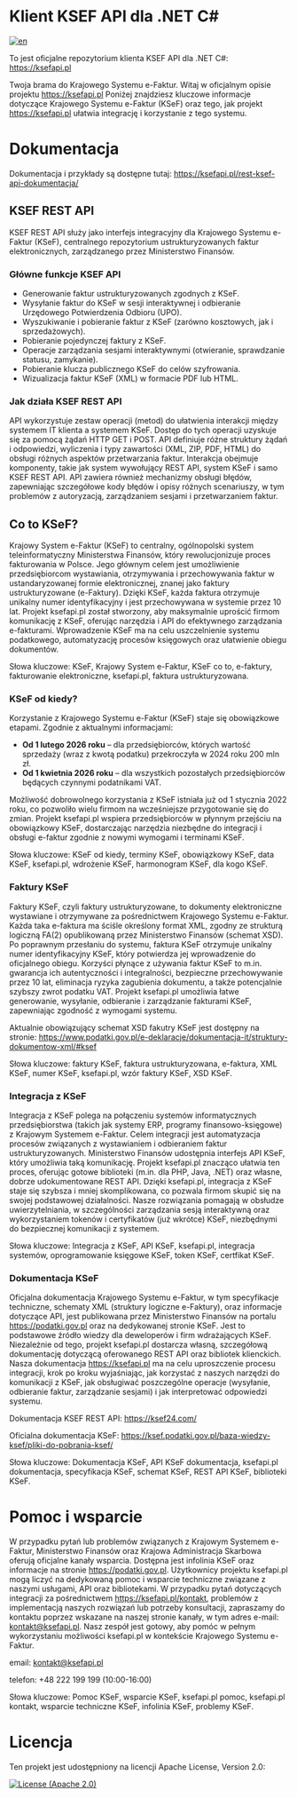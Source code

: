 # Klient KSEF API dla .NET C#

[![en](https://img.shields.io/badge/lang-en-green.svg)](https://github.com/ksefapi/ksefapi-cs-client/blob/main/README.en.md)

To jest oficjalne repozytorium klienta KSEF API dla .NET C#: https://ksefapi.pl

Twoja brama do Krajowego Systemu e-Faktur. Witaj w oficjalnym opisie projektu https://ksefapi.pl Poniżej znajdziesz
kluczowe informacje dotyczące Krajowego Systemu e-Faktur (KSeF) oraz tego, jak projekt https://ksefapi.pl ułatwia
integrację i korzystanie z tego systemu.

# Dokumentacja

Dokumentacja i przykłady są dostępne tutaj: https://ksefapi.pl/rest-ksef-api-dokumentacja/

## KSEF REST API

KSEF REST API służy jako interfejs integracyjny dla Krajowego Systemu e-Faktur (KSeF), centralnego repozytorium
ustrukturyzowanych faktur elektronicznych, zarządzanego przez Ministerstwo Finansów.

### Główne funkcje KSEF API

* Generowanie faktur ustrukturyzowanych zgodnych z KSeF.
* Wysyłanie faktur do KSeF w sesji interaktywnej i odbieranie Urzędowego Potwierdzenia Odbioru (UPO).
* Wyszukiwanie i pobieranie faktur z KSeF (zarówno kosztowych, jak i sprzedażowych).
* Pobieranie pojedynczej faktury z KSeF.
* Operacje zarządzania sesjami interaktywnymi (otwieranie, sprawdzanie statusu, zamykanie).
* Pobieranie klucza publicznego KSeF do celów szyfrowania.
* Wizualizacja faktur KSeF (XML) w formacie PDF lub HTML.

### Jak działa KSEF REST API

API wykorzystuje zestaw operacji (metod) do ułatwienia interakcji między systemem IT klienta a systemem KSeF. Dostęp
do tych operacji uzyskuje się za pomocą żądań HTTP GET i POST. API definiuje różne struktury żądań i odpowiedzi, 
wyliczenia i typy zawartości (XML, ZIP, PDF, HTML) do obsługi różnych aspektów przetwarzania faktur. Interakcja
obejmuje komponenty, takie jak system wywołujący REST API, system KSeF i samo KSEF REST API. API zawiera również
mechanizmy obsługi błędów, zapewniając szczegółowe kody błędów i opisy różnych scenariuszy, w tym problemów
z autoryzacją, zarządzaniem sesjami i przetwarzaniem faktur.

## Co to KSeF?

Krajowy System e-Faktur (KSeF) to centralny, ogólnopolski system teleinformatyczny Ministerstwa Finansów, który
rewolucjonizuje proces fakturowania w Polsce. Jego głównym celem jest umożliwienie przedsiębiorcom wystawiania,
otrzymywania i przechowywania faktur w ustandaryzowanej formie elektronicznej, znanej jako faktury ustrukturyzowane
(e-Faktury). Dzięki KSeF, każda faktura otrzymuje unikalny numer identyfikacyjny i jest przechowywana w systemie przez
10 lat. Projekt ksefapi.pl został stworzony, aby maksymalnie uprościć firmom komunikację z KSeF, oferując narzędzia
i API do efektywnego zarządzania e-fakturami. Wprowadzenie KSeF ma na celu uszczelnienie systemu podatkowego,
automatyzację procesów księgowych oraz ułatwienie obiegu dokumentów.

Słowa kluczowe: KSeF, Krajowy System e-Faktur, KSeF co to, e-faktury, fakturowanie elektroniczne, ksefapi.pl, faktura
ustrukturyzowana.

### KSeF od kiedy?

Korzystanie z Krajowego Systemu e-Faktur (KSeF) staje się obowiązkowe etapami. Zgodnie z aktualnymi informacjami:
* **Od 1 lutego 2026 roku** – dla przedsiębiorców, których wartość sprzedaży (wraz z kwotą podatku) przekroczyła w 2024 roku 200 mln zł.
* **Od 1 kwietnia 2026 roku** – dla wszystkich pozostałych przedsiębiorców będących czynnymi podatnikami VAT.

Możliwość dobrowolnego korzystania z KSeF istniała już od 1 stycznia 2022 roku, co pozwoliło wielu firmom na wcześniejsze
przygotowanie się do zmian. Projekt ksefapi.pl wspiera przedsiębiorców w płynnym przejściu na obowiązkowy KSeF,
dostarczając narzędzia niezbędne do integracji i obsługi e-faktur zgodnie z nowymi wymogami i terminami KSeF.

Słowa kluczowe: KSeF od kiedy, terminy KSeF, obowiązkowy KSeF, data KSeF, ksefapi.pl, wdrożenie KSeF, harmonogram KSeF,
dla kogo KSeF.

### Faktury KSeF

Faktury KSeF, czyli faktury ustrukturyzowane, to dokumenty elektroniczne wystawiane i otrzymywane za pośrednictwem Krajowego
Systemu e-Faktur. Każda taka e-faktura ma ściśle określony format XML, zgodny ze strukturą logiczną FA(2) opublikowaną
przez Ministerstwo Finansów (schemat XSD). Po poprawnym przesłaniu do systemu, faktura KSeF otrzymuje unikalny numer
identyfikacyjny KSeF, który potwierdza jej wprowadzenie do oficjalnego obiegu. Korzyści płynące z używania faktur
KSeF to m.in. gwarancja ich autentyczności i integralności, bezpieczne przechowywanie przez 10 lat, eliminacja ryzyka
zagubienia dokumentu, a także potencjalnie szybszy zwrot podatku VAT. Projekt ksefapi.pl umożliwia łatwe generowanie,
wysyłanie, odbieranie i zarządzanie fakturami KSeF, zapewniając zgodność z wymogami systemu.

Aktualnie obowiązujący schemat XSD fakutry KSeF jest dostępny na stronie: https://www.podatki.gov.pl/e-deklaracje/dokumentacja-it/struktury-dokumentow-xml/#ksef

Słowa kluczowe: faktury KSeF, faktura ustrukturyzowana, e-faktura, XML KSeF, numer KSeF, ksefapi.pl, wzór faktury KSeF,
XSD KSeF.

### Integracja z KSeF

Integracja z KSeF polega na połączeniu systemów informatycznych przedsiębiorstwa (takich jak systemy ERP, programy
finansowo-księgowe) z Krajowym Systemem e-Faktur. Celem integracji jest automatyzacja procesów związanych z wystawianiem
i odbieraniem faktur ustrukturyzowanych. Ministerstwo Finansów udostępnia interfejs API KSeF, który umożliwia taką
komunikację. Projekt ksefapi.pl znacząco ułatwia ten proces, oferując gotowe biblioteki (m.in. dla PHP, Java, .NET)
oraz własne, dobrze udokumentowane REST API. Dzięki ksefapi.pl, integracja z KSeF staje się szybsza i mniej skomplikowana,
co pozwala firmom skupić się na swojej podstawowej działalności. Nasze rozwiązania pomagają w obsłudze uwierzytelniania,
w szczególności zarządzania sesją interaktywną oraz wykorzystaniem tokenów i certyfikatów (już wkrótce) KSeF, niezbędnymi
do bezpiecznej komunikacji z systemem.

Słowa kluczowe: Integracja z KSeF, API KSeF, ksefapi.pl, integracja systemów, oprogramowanie księgowe KSeF, token KSeF,
certfikat KSeF.

### Dokumentacja KSeF

Oficjalna dokumentacja Krajowego Systemu e-Faktur, w tym specyfikacje techniczne, schematy XML (struktury logiczne
e-Faktury), oraz informacje dotyczące API, jest publikowana przez Ministerstwo Finansów na portalu https://podatki.gov.pl oraz
na dedykowanej stronie KSeF. Jest to podstawowe źródło wiedzy dla deweloperów i firm wdrażających KSeF. Niezależnie od tego,
projekt ksefapi.pl dostarcza własną, szczegółową dokumentację dotyczącą oferowanego REST API oraz bibliotek klienckich.
Nasza dokumentacja https://ksefapi.pl ma na celu uproszczenie procesu integracji, krok po kroku wyjaśniając, jak korzystać
z naszych narzędzi do komunikacji z KSeF, jak obsługiwać poszczególne operacje (wysyłanie, odbieranie faktur,
zarządzanie sesjami) i jak interpretować odpowiedzi systemu.

Dokumentacja KSEF REST API: https://ksef24.com/

Oficialna dokumentacja KSeF: https://ksef.podatki.gov.pl/baza-wiedzy-ksef/pliki-do-pobrania-ksef/

Słowa kluczowe: Dokumentacja KSeF, API KSeF dokumentacja, ksefapi.pl dokumentacja, specyfikacja KSeF, schemat KSeF,
REST API KSeF, biblioteki KSeF.

# Pomoc i wsparcie

W przypadku pytań lub problemów związanych z Krajowym Systemem e-Faktur, Ministerstwo Finansów oraz Krajowa Administracja
Skarbowa oferują oficjalne kanały wsparcia. Dostępna jest infolinia KSeF oraz informacje na stronie https://podatki.gov.pl.
Użytkownicy projektu ksefapi.pl mogą liczyć na dedykowaną pomoc i wsparcie techniczne związane z naszymi usługami,
API oraz bibliotekami. W przypadku pytań dotyczących integracji za pośrednictwem https://ksefapi.pl/kontakt, problemów
z implementacją naszych rozwiązań lub potrzeby konsultacji, zapraszamy do kontaktu poprzez wskazane na naszej stronie
kanały, w tym adres e-mail: kontakt@ksefapi.pl. Nasz zespół jest gotowy, aby pomóc w pełnym wykorzystaniu możliwości
ksefapi.pl w kontekście Krajowego Systemu e-Faktur.

email: kontakt@ksefapi.pl

telefon: +48 222 199 199 (10:00-16:00)

Słowa kluczowe: Pomoc KSeF, wsparcie KSeF, ksefapi.pl pomoc, ksefapi.pl kontakt, wsparcie techniczne KSeF,
infolinia KSeF, problemy KSeF.

# Licencja

Ten projekt jest udostępniony na licencji Apache License, Version 2.0:

[![License (Apache 2.0)](https://img.shields.io/badge/license-Apache%20version%202.0-blue.svg?style=flat-square)](http://www.apache.org/licenses/LICENSE-2.0)
